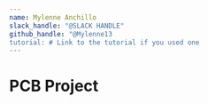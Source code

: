 ```yaml
---
name: Mylenne Anchillo
slack_handle: "@SLACK HANDLE"
github_handle: "@Mylenne13
tutorial: # Link to the tutorial if you used one
---
```


# PCB Project

<!-- Describe your board in 2-3 sentences. What are you making? What will it do? -->

<!-- How much is it going to cost? -->

<!-- Tell us a little bit about your design process. What were some challenges? What helped? ***Totally optional*** -->
